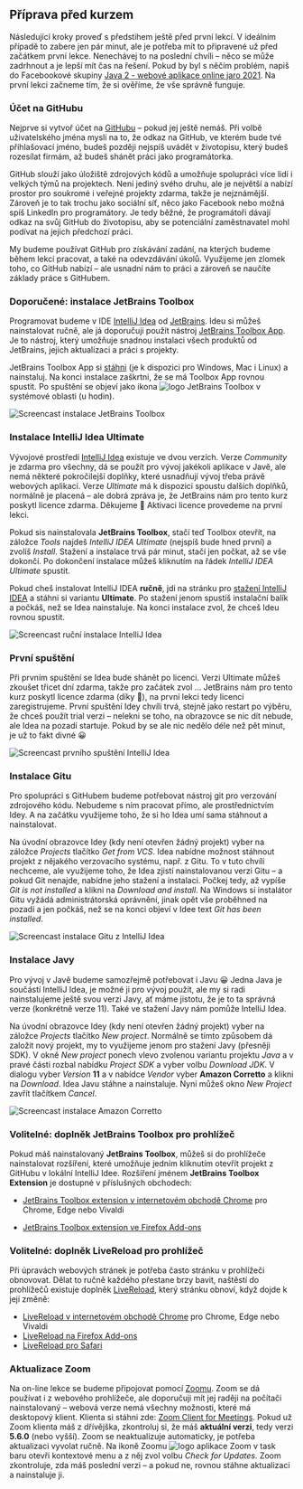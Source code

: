 Příprava před kurzem
--------------------

Následující kroky proveď s předstihem ještě před první lekcí. V ideálním případě to zabere jen pár minut, ale je potřeba mít to připravené už před začátkem první lekce. Nenechávej to na poslední chvíli – něco se může zadrhnout a je lepší mít čas na řešení. Pokud by byl s něčím problém, napiš do Facebookové skupiny [Java 2 - webové aplikace online jaro 2021](https://www.facebook.com/groups/353725162408920). Na první lekci začneme tím, že si ověříme, že vše správně funguje.



### Účet na GitHubu

Nejprve si vytvoř účet na [GitHubu](https://github.com/) – pokud jej ještě nemáš. Při volbě uživatelského jména mysli na to, že odkaz na GitHub, ve kterém bude tvé přihlašovací jméno, budeš později nejspíš uvádět v životopisu, který budeš rozesílat firmám, až budeš shánět práci jako programátorka.

GitHub slouží jako úložiště zdrojových kódů a umožňuje spolupráci více lidí i velkých týmů na projektech. Není jediný svého druhu, ale je největší a nabízí prostor pro soukromé i veřejné projekty zdarma, takže je nejznámější. Zároveň je to tak trochu jako sociální síť, něco jako Facebook nebo možná spíš LinkedIn pro programátory. Je tedy běžné, že programátoři dávají odkaz na svůj GitHub do životopisu, aby se potenciální zaměstnavatel mohl podívat na jejich předchozí práci.

My budeme používat GitHub pro získávání zadání, na kterých budeme během lekcí pracovat, a také na odevzdávání úkolů. Využijeme jen zlomek toho, co GitHub nabízí – ale usnadní nám to práci a zároveň se naučíte základy práce s GitHubem.



### Doporučené: instalace JetBrains Toolbox

Programovat budeme v IDE [IntelliJ Idea](https://www.jetbrains.com/idea/) od [JetBrains](https://www.jetbrains.com/). Ideu si můžeš nainstalovat ručně, ale já doporučuji použít nástroj [JetBrains Toolbox App](https://www.jetbrains.com/toolbox-app/). Je to nástroj, který umožňuje snadnou instalaci všech produktů od JetBrains, jejich aktualizaci a práci s projekty.

JetBrains Toolbox App si [stáhni](https://www.jetbrains.com/toolbox-app/) (je k dispozici pro Windows, Mac i Linux) a nainstaluj. Na konci instalace zaškrtni, že se má Toolbox App rovnou spustit. Po spuštění se objeví jako ikona <img src="img/jetbrains-toolbox.svg" alt="logo JetBrains Toolbox"> v systémové oblasti (u hodin).

![Screencast instalace JetBrains Toolbox](img/toolbox.gif)



### Instalace IntelliJ Idea Ultimate

Vývojové prostředí [IntelliJ Idea](https://www.jetbrains.com/idea/) existuje ve dvou verzích. Verze *Community* je zdarma pro všechny, dá se použít pro vývoj jakékoli aplikace v Javě, ale nemá některé pokročilejší doplňky, které usnadňují vývoj třeba právě webových aplikací. Verze *Ultimate* má k dispozici spoustu dalších doplňků, normálně je placená – ale dobrá zpráva je, že JetBrains nám pro tento kurz poskytl licence zdarma. Děkujeme 🧡 Aktivaci licence provedeme na první lekci.

Pokud sis nainstalovala **JetBrains Toolbox**, stačí teď Toolbox otevřít, na záložce *Tools* najdeš *IntelliJ IDEA Ultimate* (nejspíš bude hned první) a zvolíš *Install*. Stažení a instalace trvá pár minut, stačí jen počkat, až se vše dokončí. Po dokončení instalace můžeš kliknutím na řádek *IntelliJ IDEA Ultimate* spustit.

Pokud cheš instalovat IntelliJ IDEA **ručně**, jdi na stránku pro [stažení IntelliJ IDEA](https://www.jetbrains.com/idea/download/) a stáhni si variantu **Ultimate**. Po stažení jenom spustíš instalační balík a počkáš, než se Idea nainstaluje. Na konci instalace zvol, že chceš Ideu rovnou spustit.

![Screencast ruční instalace IntelliJ Idea](img/idea-manual.gif)



### První spuštění

Při prvním spuštění se Idea bude shánět po licenci. Verzi Ultimate můžeš zkoušet třicet dní zdarma, takže pro začátek zvol … JetBrains nám pro tento kurz poskytl licence zdarma (díky 🧡), na první lekci tedy licenci zaregistrujeme. První spuštění Idey chvíli trvá, stejně jako restart po výběru, že chceš použít trial verzi – nelekni se toho, na obrazovce se nic dít nebude, ale Idea na pozadí startuje. Pokud by se ale nic nedělo déle než pět minut, je už to fakt divné 😀

![Screencast prvního spuštění IntelliJ Idea](img/idea-start.gif)



### Instalace Gitu

Pro spolupráci s GitHubem budeme potřebovat nástroj git pro verzování zdrojového kódu. Nebudeme s ním pracovat přímo, ale prostřednictvím Idey. A na začátku využijeme toho, že si ho Idea umí sama stáhnout a nainstalovat.

Na úvodní obrazovce Idey (kdy není otevřen žádný projekt) vyber na záložce *Projects* tlačítko *Get from VCS*. Idea nabídne možnost stáhnout projekt z nějakého verzovacího systému, např. z Gitu. To v tuto chvíli nechceme, ale využijeme toho, že Idea zjistí nainstalovanou verzi Gitu – a pokud Git nenajde, nabídne jeho stažení a instalaci. Počkej tedy, až vypíše *Git is not installed* a klikni na *Download and install*. Na Windows si instalátor Gitu vyžádá administrátorská oprávnění, jinak opět vše proběhned na pozadí a jen počkáš, než se na konci objeví v Idee text *Git has been installed*.

![Screencast instalace Gitu z IntelliJ Idea](img/git.gif)



### Instalace Javy

Pro vývoj v Javě budeme samozřejmě potřebovat i Javu 😀 Jedna Java je součástí IntelliJ Idea, je možné ji pro vývoj použít, ale my si radi nainstalujeme ještě svou verzi Javy, ať máme jistotu, že je to ta správná verze (konkrétně verze 11). Také ve stažení Javy nám pomůže IntelliJ Idea.

Na úvodní obrazovce Idey (kdy není otevřen žádný projekt) vyber na záložce *Projects* tlačítko *New project*. Normálně se tímto způsobem dá založit nový projekt, my to využijeme jenom pro stažení Javy (přesněji SDK). V okně *New project* ponech vlevo zvolenou variantu projektu *Java* a v pravé části rozbal nabídku *Project SDK* a vyber volbu *Download JDK*. V dialogu vyber *Version* **11** a v nabídce *Vendor* vyber **Amazon Corretto** a klikni na *Download*. Idea Javu stáhne a nainstaluje. Nyní můžeš okno *New Project* zavřít tlačítkem *Cancel*.

![Screencast instalace Amazon Corretto](img/amazon-corretto.gif)



### Volitelné: doplněk JetBrains Toolbox pro prohlížeč

Pokud máš nainstalovaný **JetBrains Toolbox**, můžeš si do prohlížeče nainstalovat rozšíření, které umožňuje jedním kliknutím otevřít projekt z GitHubu v lokální IntelliJ Idee. Rozšíření jménem **JetBrains Toolbox Extension** je dostupné v příslušných obchodech:

* [JetBrains Toolbox extension v internetovém obchodě Chrome](https://chrome.google.com/webstore/detail/jetbrains-toolbox-extensi/offnedcbhjldheanlbojaefbfbllddna) pro Chrome, Edge nebo Vivaldi

* [JetBrains Toolbox extension ve Firefox Add-ons](https://addons.mozilla.org/cs/firefox/addon/jetbrains-toolbox/)



### Volitelné: doplněk LiveReload pro prohlížeč

Při úpravách webových stránek je potřeba často stránku v prohlížeči obnovovat. Dělat to ručně každého přestane brzy bavit, naštěstí do prohlížečů existuje doplněk [LiveReload](http://livereload.com/extensions/), který stránku obnoví, když dojde k její změně:

* [LiveReload v internetovém obchodě Chrome](https://chrome.google.com/webstore/detail/livereload/jnihajbhpnppcggbcgedagnkighmdlei) pro Chrome, Edge nebo Vivaldi
* [LiveReload na Firefox Add-ons](https://addons.mozilla.org/en-US/firefox/addon/livereload/)
* [LiveReload pro Safari](http://download.livereload.com/2.1.0/LiveReload-2.1.0.safariextz)



### Aktualizace Zoom

Na on-line lekce se budeme připojovat pomocí [Zoomu](https://zoom.us/). Zoom se dá používat i z webového prohlížeče, ale doporučuji mít jej raději na počítači nainstalovaný – webová verze nemá všechny možnosti, které má desktopový klient. Klienta si stáhni zde: [Zoom Client for Meetings](https://zoom.us/download#client_4meeting). Pokud už Zoom klienta máš z dřívějška, zkontroluj si, že máš **aktuální verzi**, tedy verzi **5.6.0** (nebo vyšší). Zoom se neaktualizuje automaticky, je potřeba aktualizaci vyvolat ručně. Na ikoně Zoomu <img src="img/zoom.svg" alt="logo aplikace Zoom"> v task baru otevři kontextové menu a z něj zvol volbu *Check for Updates*. Zoom zkontroluje, zda máš poslední verzi – a pokud ne, rovnou stáhne aktualizaci a nainstaluje ji.
